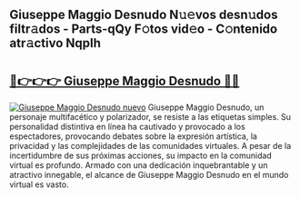 ## Giuseppe Maggio Desnudo N𝚞𝚎vos desn𝚞dos filtr𝚊dos - Parts-qQy F𝚘tos vid𝚎o - C𝚘ntenido atr𝚊ctivo NqpIh

# <h2><a href="http://mb6eap.tromn.icu/?c=Giuseppe+Maggio+Desnudo">🔗👉👉👉 Giuseppe Maggio Desnudo 🔗🔗</a></h2>

[![Giuseppe Maggio Desnudo nuevo](https://i.imgur.com/pEAQMta.gif)](http://mb6eap.tromn.icu/?c=Giuseppe+Maggio+Desnudo)
Giuseppe Maggio Desnudo, un personaje multifacético y polarizador, se resiste a las etiquetas simples. Su personalidad distintiva en línea ha cautivado y provocado a los espectadores, provocando debates sobre la expresión artística, la privacidad y las complejidades de las comunidades virtuales. A pesar de la incertidumbre de sus próximas acciones, su impacto en la comunidad virtual es profundo. Armado con una dedicación inquebrantable y un atractivo innegable, el alcance de Giuseppe Maggio Desnudo en el mundo virtual es vasto.
